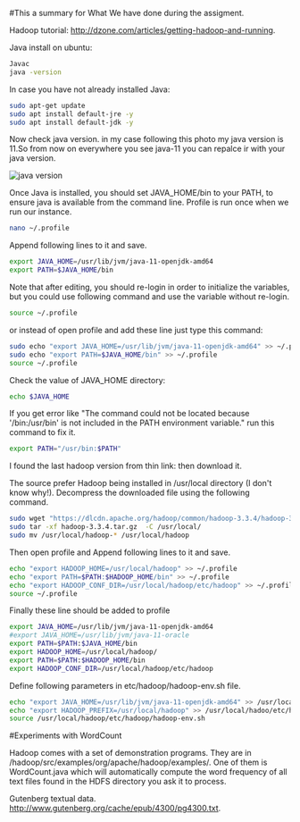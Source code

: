 #This a summary for What We have done during the assigment.

Hadoop tutorial: http://dzone.com/articles/getting-hadoop-and-running.

Java install on ubuntu:


```bash
Javac
java -version
```
In case you have not already installed Java:

```bash
sudo apt-get update
sudo apt install default-jre -y
sudo apt install default-jdk -y
```
Now check java version. in my case following this photo my java version is 11.So from now on everywhere you see java-11 you can repalce ir with your java version.

![java version](https://user-images.githubusercontent.com/80580733/197911176-e3d57be0-6cc8-4878-a1f5-cffe99f8d5e5.png)


Once Java is installed, you should set JAVA_HOME/bin to your PATH, to ensure java is available from the command line. Profile is run once when we run our instance.
```bash
nano ~/.profile  
```
Append following lines to it and save.

```bash
export JAVA_HOME=/usr/lib/jvm/java-11-openjdk-amd64
export PATH=$JAVA_HOME/bin 
```


Note that after editing, you should re-login in order to initialize the variables, but you could use following command and use the variable without re-login.

```bash
source ~/.profile 
```

or instead of open profile and add these line just type this command: 

```bash
sudo echo "export JAVA_HOME=/usr/lib/jvm/java-11-openjdk-amd64" >> ~/.profile
sudo echo "export PATH=$JAVA_HOME/bin" >> ~/.profile
source ~/.profile
```

Check the value of JAVA_HOME directory:

```bash
echo $JAVA_HOME
```

If you get error like "The command could not be located because '/bin:/usr/bin' is not included in the PATH environment variable." run this command to fix it.

```bash
export PATH="/usr/bin:$PATH"
```


I found the last hadoop version from thin link:  then download it.

The source prefer Hadoop being installed in /usr/local directory (I don't know why!). Decompress the downloaded file using the following command.

```bash
sudo wget "https://dlcdn.apache.org/hadoop/common/hadoop-3.3.4/hadoop-3.3.4.tar.gz"
sudo tar -xf hadoop-3.3.4.tar.gz  -C /usr/local/
sudo mv /usr/local/hadoop-* /usr/local/hadoop
```
Then open profile and Append following lines to it and save.

```bash
echo "export HADOOP_HOME=/usr/local/hadoop" >> ~/.profile
echo "export PATH=$PATH:$HADOOP_HOME/bin" >> ~/.profile
echo "export HADOOP_CONF_DIR=/usr/local/hadoop/etc/hadoop" >> ~/.profile
source ~/.profile
```

Finally these line should be added to profile
```bash
export JAVA_HOME=/usr/lib/jvm/java-11-openjdk-amd64
#export JAVA_HOME=/usr/lib/jvm/java-11-oracle
export PATH=$PATH:$JAVA_HOME/bin 
export HADOOP_HOME=/usr/local/hadoop/
export PATH=$PATH:$HADOOP_HOME/bin
export HADOOP_CONF_DIR=/usr/local/hadoop/etc/hadoop
```

Define following parameters in etc/hadoop/hadoop-env.sh file.

```bash
echo "export JAVA_HOME=/usr/lib/jvm/java-11-openjdk-amd64" >> /usr/local/hadoop/etc/hadoop/hadoop-env.sh
echo "export HADOOP_PREFIX=/usr/local/hadoop" >> /usr/local/hadoo/etc/hadoop/hadoop-env.sh
source /usr/local/hadoop/etc/hadoop/hadoop-env.sh
```

 <!--- 
I get the word count from here: https://www.dropbox.com/s/yp9i7nwmgzr3nkx/WordCount.java?dl=0

```bash
mkdir example && cd example
touch WordCount.java
mkdir input_data && cd input_data
touch input.txt
```

# Install SSH

```bash
apt-get install ssh -y

```
---> 


#Experiments with WordCount

Hadoop comes with a set of demonstration programs.
They are in /hadoop/src/examples/org/apache/hadoop/examples/. One of them is WordCount.java which will
automatically compute the word frequency of all text files found in the HDFS directory you ask it to process.



Gutenberg textual data. http://www.gutenberg.org/cache/epub/4300/pg4300.txt.
